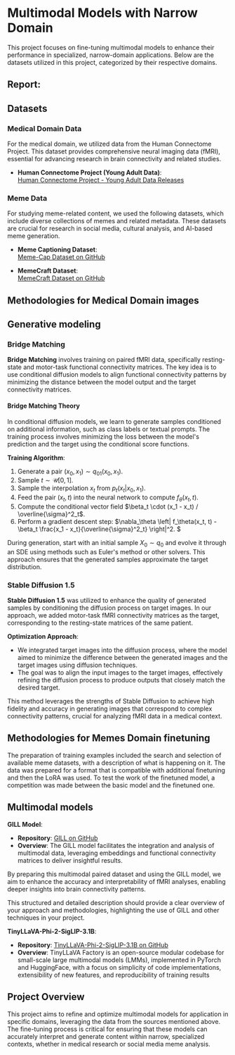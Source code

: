 # Multimodal Models with Narrow Domain

This project focuses on fine-tuning multimodal models to enhance their performance in specialized, narrow-domain applications. Below are the datasets utilized in this project, categorized by their respective domains.

## Report: 

## Datasets

### Medical Domain Data
For the medical domain, we utilized data from the Human Connectome Project. This dataset provides comprehensive neural imaging data (fMRI), essential for advancing research in brain connectivity and related studies.

- **Human Connectome Project (Young Adult Data)**:  
  [Human Connectome Project - Young Adult Data Releases](https://www.humanconnectome.org/study/hcp-young-adult/data-releases)

### Meme Data
For studying meme-related content, we used the following datasets, which include diverse collections of memes and related metadata. These datasets are crucial for research in social media, cultural analysis, and AI-based meme generation.

- **Meme Captioning Dataset**:  
  [Meme-Cap Dataset on GitHub](https://github.com/eujhwang/meme-cap)

- **MemeCraft Dataset**:  
  [MemeCraft Dataset on GitHub](https://github.com/Social-AI-Studio/MemeCraft.git)

## Methodologies for Medical Domain images 

## Generative modeling

### Bridge Matching
**Bridge Matching** involves training on paired fMRI data, specifically resting-state and motor-task functional connectivity matrices. The key idea is to use conditional diffusion models to align functional connectivity patterns by minimizing the distance between the model output and the target connectivity matrices.

#### Bridge Matching Theory

In conditional diffusion models, we learn to generate samples conditioned on additional information, such as class labels or textual prompts. The training process involves minimizing the loss between the model's prediction and the target using the conditional score functions.

**Training Algorithm**:
1. Generate a pair $(x_0, x_1) \sim q_{01}(x_0, x_1)$.
2. Sample $t \sim \mathcal{U}[0, 1]$.
3. Sample the interpolation $x_t$ from $p_t(x_t | x_0, x_1)$.
4. Feed the pair $(x_t, t)$ into the neural network to compute $f_\theta(x_t, t)$.
5. Compute the conditional vector field $\beta_t \cdot (x_1 - x_t) / \overline{\sigma}^2_t$.
6. Perform a gradient descent step: $\nabla_\theta \left\| f_\theta(x_t, t) - \beta_t \frac{x_1 - x_t}{\overline{\sigma}^2_t} \right\|^2. $

During generation, start with an initial sample $X_0 \sim q_{0}$ and evolve it through an SDE using methods such as Euler's method or other solvers. This approach ensures that the generated samples approximate the target distribution.

### Stable Diffusion 1.5

**Stable Diffusion 1.5** was utilized to enhance the quality of generated samples by conditioning the diffusion process on target images. In our approach, we added motor-task fMRI connectivity matrices as the target, corresponding to the resting-state matrices of the same patient.

**Optimization Approach**:
- We integrated target images into the diffusion process, where the model aimed to minimize the difference between the generated images and the target images using diffusion techniques. 
- The goal was to align the input images to the target images, effectively refining the diffusion process to produce outputs that closely match the desired target.

This method leverages the strengths of Stable Diffusion to achieve high fidelity and accuracy in generating images that correspond to complex connectivity patterns, crucial for analyzing fMRI data in a medical context.

## Methodologies for Memes Domain finetuning

The preparation of training examples included the search and selection of available meme datasets, with a description of what is happening on it. The data was prepared for a format that is compatible with additional finetuning and then the LoRA was used. To test the work of the finetuned model, a competition was made between the basic model and the finetuned one.

## Multimodal models

**GILL Model**:
- **Repository**: [GILL on GitHub](https://github.com/kohjingyu/gill/tree/main?tab=readme-ov-file)
- **Overview**: The GILL model facilitates the integration and analysis of multimodal data, leveraging embeddings and functional connectivity matrices to deliver insightful results.

By preparing this multimodal paired dataset and using the GILL model, we aim to enhance the accuracy and interpretability of fMRI analyses, enabling deeper insights into brain connectivity patterns.

This structured and detailed description should provide a clear overview of your approach and methodologies, highlighting the use of GILL and other techniques in your project.

**TinyLLaVA-Phi-2-SigLIP-3.1B**:
- **Repository**: [TinyLLaVA-Phi-2-SigLIP-3.1B on GitHub]([https://github.com/kohjingyu/gill/tree/main?tab=readme-ov-file](https://github.com/TinyLLaVA/TinyLLaVA_Factory))
- **Overview**: TinyLLaVA Factory is an open-source modular codebase for small-scale large multimodal models (LMMs), implemented in PyTorch and HuggingFace, with a focus on simplicity of code implementations, extensibility of new features, and reproducibility of training results

## Project Overview

This project aims to refine and optimize multimodal models for application in specific domains, leveraging the data from the sources mentioned above. The fine-tuning process is critical for ensuring that these models can accurately interpret and generate content within narrow, specialized contexts, whether in medical research or social media meme analysis.



